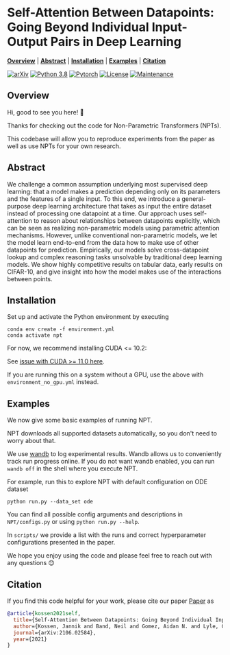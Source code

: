 # Self-Attention Between Datapoints: Going Beyond Individual Input-Output Pairs in Deep Learning

  **[Overview](#overview)**
| **[Abstract](#abstract)**
| **[Installation](#installation)**
| **[Examples](#examples)**
| **[Citation](#citation)**

[![arXiv](https://img.shields.io/badge/arXiv-2106.02584-b31b1b.svg)](https://arxiv.org/abs/2106.02584)
[![Python 3.8](https://img.shields.io/badge/python-3.8-blue.svg)](https://www.python.org/downloads/release/python-380/)
[![Pytorch](https://img.shields.io/badge/Pytorch-1.7-red.svg)](https://shields.io/)
[![License](https://img.shields.io/badge/License-Apache%202.0-blue.svg)](https://opensource.org/licenses/Apache-2.0)
[![Maintenance](https://img.shields.io/badge/Maintained%3F-yes-green.svg)](https://GitHub.com/Naereen/StrapDown.js/graphs/commit-activity)


## Overview

Hi, good to see you here! 👋

Thanks for checking out the code for Non-Parametric Transformers (NPTs).

This codebase will allow you to reproduce experiments from the paper as well as use NPTs for your own research.

## Abstract

We challenge a common assumption underlying most supervised deep learning: that a model makes a prediction depending only on its parameters and the features of a single input. To this end, we introduce a general-purpose deep learning architecture that takes as input the entire dataset instead of processing one datapoint at a time. Our approach uses self-attention to reason about relationships between datapoints explicitly, which can be seen as realizing non-parametric models using parametric attention mechanisms. However, unlike conventional non-parametric models, we let the model learn end-to-end from the data how to make use of other datapoints for prediction. Empirically, our models solve cross-datapoint lookup and complex reasoning tasks unsolvable by traditional deep learning models. We show highly competitive results on tabular data, early results on CIFAR-10, and give insight into how the model makes use of the interactions between points.

## Installation

Set up and activate the Python environment by executing

```
conda env create -f environment.yml
conda activate npt
```

For now, we recommend installing CUDA <= 10.2:

See [issue with CUDA >= 11.0 here](https://github.com/pytorch/pytorch/issues/47908).
 
If you are running this on a system without a GPU, use the above with `environment_no_gpu.yml` instead.

## Examples

We now give some basic examples of running NPT.

NPT downloads all supported datasets automatically, so you don't need to worry about that.

We use [wandb](http://wandb.com/) to log experimental results.
Wandb allows us to conveniently track run progress online.
If you do not want wandb enabled, you can run `wandb off` in the shell where you execute NPT.

For example, run this to explore NPT with default configuration on ODE dataset

```
python run.py --data_set ode
```

You can find all possible config arguments and descriptions in `NPT/configs.py` or using `python run.py --help`.

In `scripts/` we provide a list with the runs and correct hyperparameter configurations presented in the paper.

We hope you enjoy using the code and please feel free to reach out with any questions 😊


## Citation

If you find this code helpful for your work, please cite our paper
[Paper](https://arxiv.org/abs/2106.02584) as

```bibtex
@article{kossen2021self,
  title={Self-Attention Between Datapoints: Going Beyond Individual Input-Output Pairs in Deep Learning},
  author={Kossen, Jannik and Band, Neil and Gomez, Aidan N. and Lyle, Clare and Rainforth, Tom and Gal, Yarin},
  journal={arXiv:2106.02584},
  year={2021}
}
```
